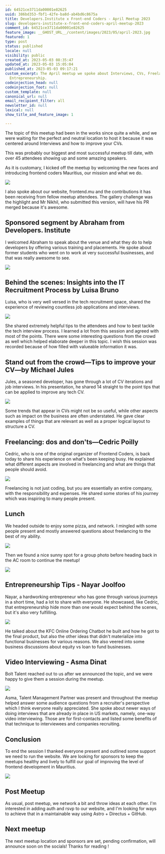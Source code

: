 ```yaml
---
id: 64521ce3711da00001e82625
uuid: 386bd353-fbf1-42fe-ba8d-ab4bd6c8675a
title: Developers.Institute x Front-end Coders - April Meetup 2023
slug: developers-institute-x-front-end-coders-april-meetup-2023
comment_id: 64521ce3711da00001e82625
feature_image: __GHOST_URL__/content/images/2023/05/april-2023.jpg
featured: 1
type: post
status: published
locale: null
visibility: public
created_at: 2023-05-03 08:35:47
updated_at: 2023-05-03 15:05:04
published_at: 2023-05-03 09:17:21
custom_excerpt: The April meetup we spoke about Interviews, CVs, Freelancing and
  Entrepreneurship.
codeinjection_head: null
codeinjection_foot: null
custom_template: null
canonical_url: null
email_recipient_filter: all
newsletter_id: null
lexical: null
show_title_and_feature_image: 1

---
```


The topic of this meetup had been in the works since quite a while, and we were waiting for the perfect and neutral location to host it because it was centered around Interviews and how to improve your CVs.

This was probably our biggest and most successful meetup till date, with over 45 attendees showing up and some amazing speakers.

As it is customary, I kicked off the meetup by welcoming the new faces and introducing frontend coders Mauritius, our mission and what we do.

![](__GHOST_URL__/content/images/2023/05/image-12.png)

I also spoke about our website, frontend.mu and the contributions it has been receiving from fellow meetup attendees. The gallery challenge was the highlight and Mr Nikhil, who submitted this version, will have his PR merged because it's awesome.

## Sponsored segment by Abraham from Developers. Institute

I welcomed Abraham to speak about the venue and what they do to help developers by offering various training and placements. He spoke about former students who went on to work at very successful businesses, and that was really awesome to see.

![](__GHOST_URL__/content/images/2023/05/image-13.png)

## Behind the scenes: Insights into the IT Recruitment Process by Luisa Bruno

Luisa, who is very well versed in the tech recruitment space, shared the experience of reviewing countless job applications and interviews.

![](__GHOST_URL__/content/images/2023/05/image-14.png)

She shared extremely helpful tips to the attendees and how to best tackle the tech interview process. I learned a lot from this session and agreed with most of the points. There were some interesting questions from the crowd as well which helped elaborate deeper in this topic. I wish this session was recorded because of how filled with valueable information it was.

## Stand out from the crowd—Tips to improve your CV—by Michael Jules

Jules, a seasoned developer, has gone through a lot of CV iterations and job interviews. In his presentation, he shared 14 straight to the point tips that can be applied to improve any tech CV.

![](__GHOST_URL__/content/images/2023/05/image-28.png)

Some trends that appear in CVs might not be so useful, while other aspects such as impact on the business are often understated. He gave clear examples of things that are relevant as well as a proper logical layout to structure a CV.

## Freelancing: dos and don'ts—Cedric Poilly

Cedric, who is one of the original organizer of Frontend Coders, is back today to share his experience on what's been keeping busy. He explained what different aspects are involved in freelancing and what are things that people should avoid.

![](__GHOST_URL__/content/images/2023/05/image-27.png)

Freelancing is not just coding, but you are essentially an entire company, with the responsibility and expenses. He shared some stories of his journey which was inspiring to many people present.

## Lunch

We headed outside to enjoy some pizza, and network. I mingled with some people present and mostly answered questions about freelancing to the best of my ability.

![](__GHOST_URL__/content/images/2023/05/image-29.png)

Then we found a nice sunny spot for a group photo before heading back in the AC room to continue the meetup!

![](__GHOST_URL__/content/images/2023/05/image.png)

## Entrepreneurship Tips - Nayar Joolfoo

Nayar, a hardworking entrepreneur who has gone through various journeys in a short time, had a lot to share with everyone. He showcased, like Cedric, that entrepreneurship hide more than one would expect behind the scenes, but it's also very fulfilling.

![](__GHOST_URL__/content/images/2023/05/image-21.png)

He talked about the KFC Online Ordering Chatbot he built and how he got to the final product, but also the other ideas that didn't materialize into functional businesses for various reasons. We also veered into some business discussions about equity vs loan to fund businesses.

## Video Interviewing - Asma Dinat

Bolt Talent reached out to us after we announced the topic, and we were happy to give them a session during the meetup.

![](__GHOST_URL__/content/images/2023/05/image-22.png)

Asma, Talent Management Partner was present and throughout the meetup helped answer some audience questions from a recruiter's perspective which I think everyone really appreciated. She spoke about newer ways of doing interviews that are already in place in US markets, namely, one-way video interviewing. Those are for first-contacts and listed some benefits of that technique to interviewees and companies recruiting.

## Conclusion

To end the session I thanked everyone present and outlined some support we need to run the website. We are looking for sponsors to keep the meetups healthy and lively to fulfill our goal of improving the level of frontend development in Mauritius.

![](__GHOST_URL__/content/images/2023/05/image-23.png)

## Post Meetup

As usual, post meetup, we network a bit and throw ideas at each other. I'm interested in adding auth and rsvp to our website, and I'm looking for ways to achieve that in a maintainable way using Astro + Directus + GitHub.

## Next meetup

The next meetup location and sponsors are set, pending confirmation, will announce soon on the socials! Thanks for reading !